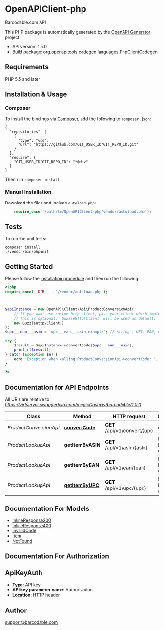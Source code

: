 # OpenAPIClient-php
Barcodable.com API

This PHP package is automatically generated by the [OpenAPI Generator](https://openapi-generator.tech) project:

- API version: 1.5.0
- Build package: org.openapitools.codegen.languages.PhpClientCodegen

## Requirements

PHP 5.5 and later

## Installation & Usage
### Composer

To install the bindings via [Composer](http://getcomposer.org/), add the following to `composer.json`:

```
{
  "repositories": [
    {
      "type": "vcs",
      "url": "https://github.com/GIT_USER_ID/GIT_REPO_ID.git"
    }
  ],
  "require": {
    "GIT_USER_ID/GIT_REPO_ID": "*@dev"
  }
}
```

Then run `composer install`

### Manual Installation

Download the files and include `autoload.php`:

```php
    require_once('/path/to/OpenAPIClient-php/vendor/autoload.php');
```

## Tests

To run the unit tests:

```
composer install
./vendor/bin/phpunit
```

## Getting Started

Please follow the [installation procedure](#installation--usage) and then run the following:

```php
<?php
require_once(__DIR__ . '/vendor/autoload.php');



$apiInstance = new OpenAPI\Client\Api\ProductConversionApi(
    // If you want use custom http client, pass your client which implements `GuzzleHttp\ClientInterface`.
    // This is optional, `GuzzleHttp\Client` will be used as default.
    new GuzzleHttp\Client()
);
$upc___ean___asin = 'upc___ean___asin_example'; // string | UPC, EAN, or ASIN

try {
    $result = $apiInstance->convertCode($upc___ean___asin);
    print_r($result);
} catch (Exception $e) {
    echo 'Exception when calling ProductConversionApi->convertCode: ', $e->getMessage(), PHP_EOL;
}

?>
```

## Documentation for API Endpoints

All URIs are relative to *https://virtserver.swaggerhub.com/magicCashew/barcodable/1.0.0*

Class | Method | HTTP request | Description
------------ | ------------- | ------------- | -------------
*ProductConversionApi* | [**convertCode**](docs/Api/ProductConversionApi.md#convertcode) | **GET** /api/v1/convert/{upc | ean | asin} | Convert between UPC, EAN, and ASIN product codes.
*ProductLookupApi* | [**getItemByASIN**](docs/Api/ProductLookupApi.md#getitembyasin) | **GET** /api/v1/asin/{asin} | Find item by asin code
*ProductLookupApi* | [**getItemByEAN**](docs/Api/ProductLookupApi.md#getitembyean) | **GET** /api/v1/ean/{ean} | Find item by UPC code
*ProductLookupApi* | [**getItemByUPC**](docs/Api/ProductLookupApi.md#getitembyupc) | **GET** /api/v1/upc/{upc} | Find item by UPC code


## Documentation For Models

 - [InlineResponse200](docs/Model/InlineResponse200.md)
 - [InlineResponse400](docs/Model/InlineResponse400.md)
 - [InvalidCode](docs/Model/InvalidCode.md)
 - [Item](docs/Model/Item.md)
 - [NotFound](docs/Model/NotFound.md)


## Documentation For Authorization


## ApiKeyAuth

- **Type**: API key
- **API key parameter name**: Authorization
- **Location**: HTTP header


## Author

support@barcodable.com


